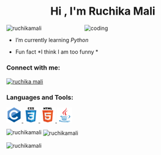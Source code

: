 
<h1 align="center">Hi , I'm Ruchika Mali</h1>
<img align="right" alt="coding"width="300"src="https://camo.githubusercontent.com/691cdc5f9c4dc0e88650b97d480af9237d9422963bd1184f95e00087d3aa8bbd/68747470733a2f2f692e696d6775722e636f6d2f72486c456444712e676966">
<p align="left"> <img src="https://komarev.com/ghpvc/?username=ruchikamali&label=Profile%20views&color=0e75b6&style=flat" alt="ruchikamali" /> </p>

- I’m currently learning *Python*



-  Fun fact *I think I am too funny *

<h3 align="left">Connect with me:</h3>
<p align="left">
<a href="https://linkedin.com/in/ruchika mali" target="blank"><img align="center" src="https://raw.githubusercontent.com/rahuldkjain/github-profile-readme-generator/master/src/images/icons/Social/linked-in-alt.svg" alt="ruchika mali" height="30" width="40" /></a>
</p>

<h3 align="left">Languages and Tools:</h3>
<p align="left"> <a href="https://www.cprogramming.com/" target="_blank" rel="noreferrer"> <img src="https://raw.githubusercontent.com/devicons/devicon/master/icons/c/c-original.svg" alt="c" width="40" height="40"/> </a> <a href="https://www.w3schools.com/css/" target="_blank" rel="noreferrer"> <img src="https://raw.githubusercontent.com/devicons/devicon/master/icons/css3/css3-original-wordmark.svg" alt="css3" width="40" height="40"/> </a> <a href="https://www.w3.org/html/" target="_blank" rel="noreferrer"> <img src="https://raw.githubusercontent.com/devicons/devicon/master/icons/html5/html5-original-wordmark.svg" alt="html5" width="40" height="40"/> </a> <a href="https://www.java.com" target="_blank" rel="noreferrer"> <img src="https://raw.githubusercontent.com/devicons/devicon/master/icons/java/java-original.svg" alt="java" width="40" height="40"/> </a> </p>

<p><img align="left" src="https://github-readme-stats.vercel.app/api/top-langs?username=ruchikamali&show_icons=true&locale=en&layout=compact" alt="ruchikamali" /></p>

<p>&nbsp;<img align="center" src="https://github-readme-stats.vercel.app/api?username=ruchikamali&show_icons=true&locale=en" alt="ruchikamali" /></p>

<p><img align="center" src="https://github-readme-streak-stats.herokuapp.com/?user=ruchikamali&" alt="ruchikamali" /></p>
